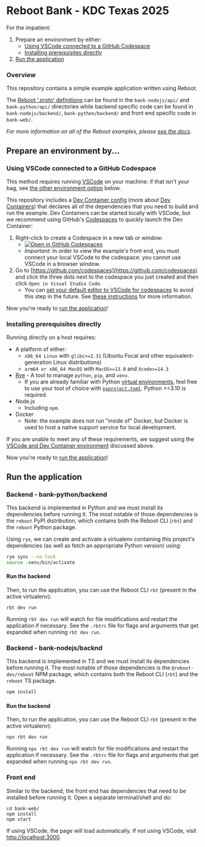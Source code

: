 # Reboot Bank - KDC Texas 2025

For the impatient:

1. Prepare an environment by either:
   - [Using VSCode connected to a GitHub Codespace](#using-vscode-connected-to-a-github-codespace)
   - [Installing prerequisites directly](#installing-prerequisites-directly)
2. [Run the application](#run-the-application)

### Overview

This repository contains a simple example application written using Reboot.

The [Reboot '.proto' definitions](https://docs.reboot.dev/develop/schema#code-generation)
can be found in the `bank-nodejs/api/` and `bank-python/api/` directories while backend specific code can be
found in `bank-nodejs/backend/`, `bank-python/backend/` and front end specific code in `bank-web/`.

_For more information on all of the Reboot examples, please [see the docs](https://docs.reboot.dev/get_started/examples)._

## Prepare an environment by...

<a id="using-vscode-connected-to-a-github-codespace"></a>

### Using VSCode connected to a GitHub Codespace

This method requires running [VSCode](https://code.visualstudio.com/) on your machine: if that isn't your bag, see [the other environment option](#install-prerequisites-directly) below.

This repository includes a [Dev Container config](./.devcontainer/devcontainer.json) (more about [Dev Containers](https://containers.dev/)) that declares all of the dependencies that you need to build and run the example. Dev Containers can be started locally with VSCode, but we recommend using GitHub's [Codespaces](https://github.com/features/codespaces) to quickly launch the Dev Container:

1. Right-click to create a Codespace in a new tab or window:
   - [![Open in GitHub Codespaces](https://github.com/codespaces/badge.svg)](https://codespaces.new/reboot-dev/reboot-hello)
   - _Important_: In order to view the example's front end, you must connect your local VSCode to the codespace: you cannot use VSCode in a browser window.
2. Go to [https://github.com/codespaces](https://github.com/codespaces) and click the three dots next to the codespace you just created and then click `Open in Visual Studio Code`.
   - You can [set your default editor to VSCode for codespaces](https://docs.github.com/en/codespaces/customizing-your-codespace/setting-your-default-editor-for-github-codespaces) to avoid this step in the future. See [these instructions](https://docs.github.com/en/codespaces/developing-in-codespaces/opening-an-existing-codespace?tool=vscode) for more information.

Now you're ready to [run the application](#run-the-application)!

<a id="installing-prerequisites-directly"></a>

### Installing prerequisites directly

Running directly on a host requires:

- A platform of either:
  - `x86_64 Linux` with `glibc>=2.31` (Ubuntu Focal and other equivalent-generation Linux distributions)
  - `arm64 or x86_64 MacOS` with `MacOS>=13.0` and `Xcode>=14.3`
- [Rye](https://rye-up.com/) - A tool to manage `python`, `pip`, and `venv`.
  - If you are already familiar with Python [virtual environments](https://docs.python.org/3/library/venv.html), feel free to use your tool of choice with [`pyproject.toml`](./pyproject.toml). Python >=3.10 is required.
- Node.js
  - Including `npm`.
- Docker
  - Note: the example does not run "inside of" Docker, but Docker is used to host a native support service for local development.

If you are unable to meet any of these requirements, we suggest using the [VSCode and Dev Container environment](#using-vscode-connected-to-a-github-codespace) discussed above.

Now you're ready to [run the application](#run-the-application)!

<a id="run-the-application"></a>

## Run the application

### Backend - bank-python/backend

This backend is implemented in Python and we must install its dependencies before
running it. The most notable of those dependencies is the `reboot` PyPI
distribution, which contains both the Reboot CLI (`rbt`) and the `reboot`
Python package.

Using `rye`, we can create and activate a virtualenv containing this project's dependencies (as well as fetch an appropriate Python version) using:

```sh
rye sync --no-lock
source .venv/bin/activate
```

#### Run the backend

Then, to run the application, you can use the Reboot CLI `rbt` (present in the active virtualenv):

```shell
rbt dev run
```

Running `rbt dev run` will watch for file modifications and restart the
application if necessary. See the `.rbtrc` file for flags and
arguments that get expanded when running `rbt dev run`.

### Backend - bank-nodejs/backnd

This backend is implemented in TS and we must install its dependencies before
running it. The most notable of those dependencies is the `@reboot-dev/reboot`
NPM package, which contains both the Reboot CLI (`rbt`) and the `reboot`
TS package.

```sh
npm install
```

#### Run the backend

Then, to run the application, you can use the Reboot CLI `rbt` (present in the active virtualenv):

```shell
npx rbt dev run
```

Running `npx rbt dev run` will watch for file modifications and restart the
application if necessary. See the `.rbtrc` file for flags and
arguments that get expanded when running `npx rbt dev run`.

### Front end

Similar to the backend, the front end has dependencies that need to be installed before running it. Open a separate terminal/shell and do:

```shell
cd bank-web/
npm install
npm start
```

If using VSCode, the page will load automatically.
If not using VSCode, visit [http://localhost:3000](http://localhost:3000).
